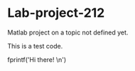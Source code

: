 # Lab-project-212
Matlab project on a topic not defined yet.


This is a test code.

fprintf('Hi there! \n')
